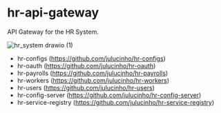 # hr-api-gateway
API Gateway for the HR System.


![hr_system drawio (1)](https://user-images.githubusercontent.com/60593328/147387017-95f06dec-631e-40bb-8a3e-e3cd0bae5e82.png)

- hr-configs (https://github.com/julucinho/hr-configs)
- hr-oauth (https://github.com/julucinho/hr-oauth)
- hr-payrolls (https://github.com/julucinho/hr-payrolls)
- hr-workers (https://github.com/julucinho/hr-workers)
- hr-users (https://github.com/julucinho/hr-users)
- hr-config-server (https://github.com/julucinho/hr-config-server)
- hr-service-registry (https://github.com/julucinho/hr-service-registry)
